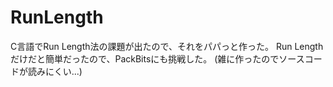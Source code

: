 # RunLength

C言語でRun Length法の課題が出たので、それをパパっと作った。
Run Lengthだけだと簡単だったので、PackBitsにも挑戦した。
(雑に作ったのでソースコードが読みにくい...)
